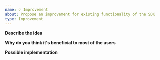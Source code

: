 ```yaml
---
name: 💡 Improvement
about: Propose an improvement for existing functionality of the SDK
type: Improvement
---
```


**Describe the idea**

**Why do you think it's beneficial to most of the users**

**Possible implementation**
